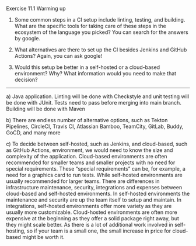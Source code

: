 Exercise 11.1 Warming up

1. Some common steps in a CI setup include linting, testing, and building. What are the specific tools for taking care of these steps in the ecosystem of the language you picked? You can search for the answers by google.

2. What alternatives are there to set up the CI besides Jenkins and GitHub Actions? Again, you can ask google!

3. Would this setup be better in a self-hosted or a cloud-based environment? Why? What information would you need to make that decision?

------

a) Java application. Linting will be done with Checkstyle and unit testing will be done with JUnit. Tests need to pass before merging into main branch. Building will be done with Maven

b) There are endless number of alternative options, such as Tekton Pipelines, CircleCI, Travis CI, Atlassian Bamboo, TeamCity, GitLab, Buddy, GoCD, and many more

c) To decide between self-hosted, such as Jenkins, and cloud-based, such as GitHub Actions, environment, we would need to know the size and complexity of the application. Cloud-based environments are often recommended for smaller teams and smaller projects with no need for special requirements. These “special requirements” can be, for example, a need for a graphics card to run tests. While self-hosted environments are usually recommended for larger teams. 
There are differences in infrastructure maintenance, security, integrations and expenses between cloud-based and self-hosted environments. In self-hosted environments the maintenance and security are up the team itself to setup and maintain. In integrations, self-hosted environments offer more variety as they are usually more customizable. Cloud-hosted environments are often more expensive at the beginning as they offer a solid package right away, but they might scale better. As there is a lot of additional work involved in self-hosting, so if your team is a small one, the small increase in price for cloud-based might be worth it. 
